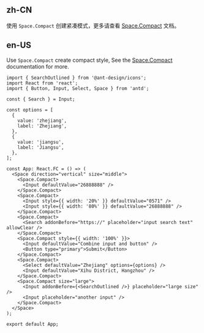 ## zh-CN

使用 `Space.Compact` 创建紧凑模式，更多请查看 [Space.Compact](/components/space#spacecompact) 文档。

## en-US

Use `Space.Compact` create compact style, See the [Space.Compact](/components/space#spacecompact) documentation for more.
```tsx
import { SearchOutlined } from '@ant-design/icons';
import React from 'react';
import { Button, Input, Select, Space } from 'antd';

const { Search } = Input;

const options = [
  {
    value: 'zhejiang',
    label: 'Zhejiang',
  },
  {
    value: 'jiangsu',
    label: 'Jiangsu',
  },
];

const App: React.FC = () => (
  <Space direction="vertical" size="middle">
    <Space.Compact>
      <Input defaultValue="26888888" />
    </Space.Compact>
    <Space.Compact>
      <Input style={{ width: '20%' }} defaultValue="0571" />
      <Input style={{ width: '80%' }} defaultValue="26888888" />
    </Space.Compact>
    <Space.Compact>
      <Search addonBefore="https://" placeholder="input search text" allowClear />
    </Space.Compact>
    <Space.Compact style={{ width: '100%' }}>
      <Input defaultValue="Combine input and button" />
      <Button type="primary">Submit</Button>
    </Space.Compact>
    <Space.Compact>
      <Select defaultValue="Zhejiang" options={options} />
      <Input defaultValue="Xihu District, Hangzhou" />
    </Space.Compact>
    <Space.Compact size="large">
      <Input addonBefore={<SearchOutlined />} placeholder="large size" />
      <Input placeholder="another input" />
    </Space.Compact>
  </Space>
);

export default App;
```
